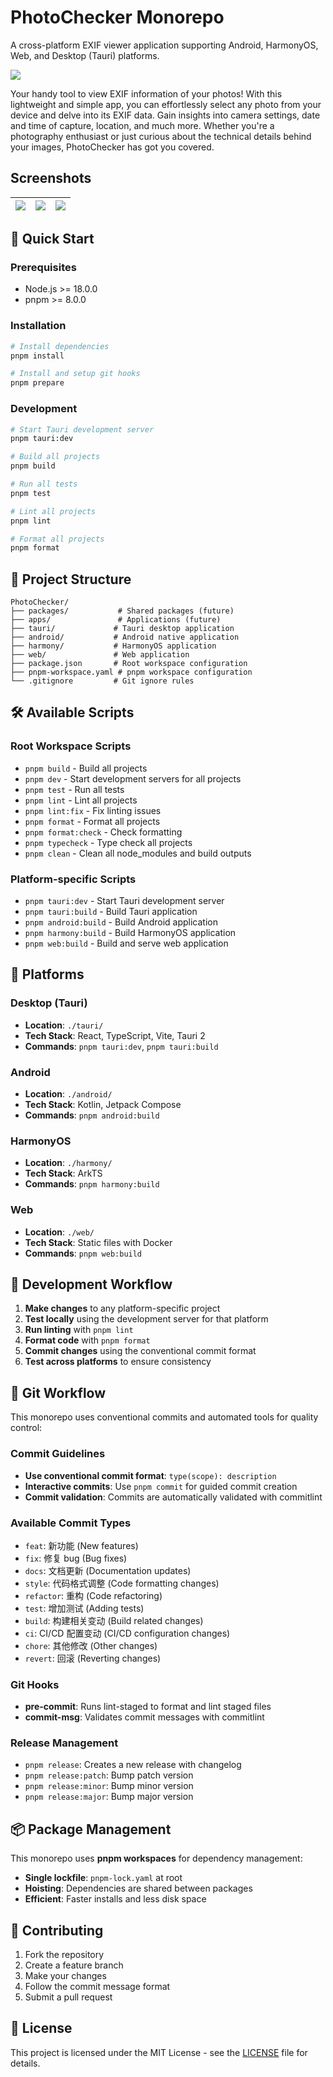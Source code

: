 # PhotoChecker Monorepo

A cross-platform EXIF viewer application supporting Android, HarmonyOS, Web, and Desktop (Tauri) platforms.

![](./doc/playstore_head.png)

Your handy tool to view EXIF information of your photos! With this lightweight and simple app, you can effortlessly select any photo from your device and delve into its EXIF data. Gain insights into camera settings, date and time of capture, location, and much more. Whether you're a photography enthusiast or just curious about the technical details behind your images, PhotoChecker has got you covered.

## Screenshots

|![](./doc/Screenshot_phone_1.png)|![](./doc/Screenshot_phone_2.png)|![](./doc/Screenshot_phone_3.png)|
|:------:|:------:|:------:|

## 🚀 Quick Start

### Prerequisites

- Node.js >= 18.0.0
- pnpm >= 8.0.0

### Installation

```bash
# Install dependencies
pnpm install

# Install and setup git hooks
pnpm prepare
```

### Development

```bash
# Start Tauri development server
pnpm tauri:dev

# Build all projects
pnpm build

# Run all tests
pnpm test

# Lint all projects
pnpm lint

# Format all projects
pnpm format
```

## 📁 Project Structure

```
PhotoChecker/
├── packages/           # Shared packages (future)
├── apps/               # Applications (future)
├── tauri/             # Tauri desktop application
├── android/           # Android native application
├── harmony/           # HarmonyOS application
├── web/               # Web application
├── package.json       # Root workspace configuration
├── pnpm-workspace.yaml # pnpm workspace configuration
└── .gitignore         # Git ignore rules
```

## 🛠 Available Scripts

### Root Workspace Scripts

- `pnpm build` - Build all projects
- `pnpm dev` - Start development servers for all projects
- `pnpm test` - Run all tests
- `pnpm lint` - Lint all projects
- `pnpm lint:fix` - Fix linting issues
- `pnpm format` - Format all projects
- `pnpm format:check` - Check formatting
- `pnpm typecheck` - Type check all projects
- `pnpm clean` - Clean all node_modules and build outputs

### Platform-specific Scripts

- `pnpm tauri:dev` - Start Tauri development server
- `pnpm tauri:build` - Build Tauri application
- `pnpm android:build` - Build Android application
- `pnpm harmony:build` - Build HarmonyOS application
- `pnpm web:build` - Build and serve web application

## 🎯 Platforms

### Desktop (Tauri)
- **Location**: `./tauri/`
- **Tech Stack**: React, TypeScript, Vite, Tauri 2
- **Commands**: `pnpm tauri:dev`, `pnpm tauri:build`

### Android
- **Location**: `./android/`
- **Tech Stack**: Kotlin, Jetpack Compose
- **Commands**: `pnpm android:build`

### HarmonyOS
- **Location**: `./harmony/`
- **Tech Stack**: ArkTS
- **Commands**: `pnpm harmony:build`

### Web
- **Location**: `./web/`
- **Tech Stack**: Static files with Docker
- **Commands**: `pnpm web:build`

## 🔧 Development Workflow

1. **Make changes** to any platform-specific project
2. **Test locally** using the development server for that platform
3. **Run linting** with `pnpm lint`
4. **Format code** with `pnpm format`
5. **Commit changes** using the conventional commit format
6. **Test across platforms** to ensure consistency

## 📝 Git Workflow

This monorepo uses conventional commits and automated tools for quality control:

### Commit Guidelines

- **Use conventional commit format**: `type(scope): description`
- **Interactive commits**: Use `pnpm commit` for guided commit creation
- **Commit validation**: Commits are automatically validated with commitlint

### Available Commit Types

- `feat`: 新功能 (New features)
- `fix`: 修复 bug (Bug fixes)
- `docs`: 文档更新 (Documentation updates)
- `style`: 代码格式调整 (Code formatting changes)
- `refactor`: 重构 (Code refactoring)
- `test`: 增加测试 (Adding tests)
- `build`: 构建相关变动 (Build related changes)
- `ci`: CI/CD 配置变动 (CI/CD configuration changes)
- `chore`: 其他修改 (Other changes)
- `revert`: 回滚 (Reverting changes)

### Git Hooks

- **pre-commit**: Runs lint-staged to format and lint staged files
- **commit-msg**: Validates commit messages with commitlint

### Release Management

- `pnpm release`: Creates a new release with changelog
- `pnpm release:patch`: Bump patch version
- `pnpm release:minor`: Bump minor version
- `pnpm release:major`: Bump major version

## 📦 Package Management

This monorepo uses **pnpm workspaces** for dependency management:

- **Single lockfile**: `pnpm-lock.yaml` at root
- **Hoisting**: Dependencies are shared between packages
- **Efficient**: Faster installs and less disk space

## 🤝 Contributing

1. Fork the repository
2. Create a feature branch
3. Make your changes
4. Follow the commit message format
5. Submit a pull request

## 📄 License

This project is licensed under the MIT License - see the [LICENSE](LICENSE) file for details.